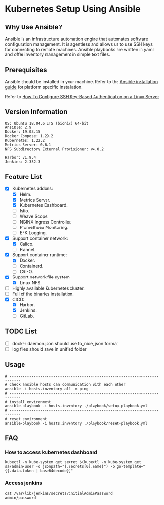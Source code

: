 # Kubernetes Setup Using Ansible

## Why Use Ansible?

Ansible is an infrastructure automation engine that automates software configuration management. It is agentless and
allows us to use SSH keys for connecting to remote machines. Ansible playbooks are written in yaml and offer inventory
management in simple text files.

## Prerequisites

Ansible should be installed in your machine. Refer to
the [Ansible installation guide](https://docs.ansible.com/ansible/latest/installation_guide/intro_installation.html) for
platform specific installation.

Refer
to [How To Configure SSH Key-Based Authentication on a Linux Server](https://www.digitalocean.com/community/tutorials/how-to-configure-ssh-key-based-authentication-on-a-linux-server)

## Version Information

```text
OS: Ubuntu 18.04.6 LTS (bionic) 64-bit
Ansible: 2.9
Docker: 19.03.15
Docker Compose: 1.29.2
Kubernetes: 1.22.2
Metrics Server: 0.6.1
NFS Subdirectory External Provisioner: v4.0.2

Harbor: v1.9.4
Jenkins: 2.332.3
```

## Feature List

- [x] Kubernetes addons:
    - [x] Helm.
    - [x] Metrics Server.
    - [x] Kubernetes Dashboard.
    - [ ] Istio.
    - [ ] Weave Scope.
    - [ ] NGINX Ingress Controller.
    - [ ] Promethues Monitoring.
    - [ ] EFK Logging.
- [x] Support container network:
    - [x] Calico.
    - [ ] Flannel.
- [x] Support container runtime:
    - [x] Docker.
    - [ ] Containerd.
    - [ ] CRI-O.
- [x] Support network file system:
    - [x] Linux NFS.
- [ ] Highly available Kubernetes cluster.
- [ ] Full of the binaries installation.
- [x] CICD:
    - [x] Harbor.
    - [x] Jenkins.
    - [ ] GitLab.   

## TODO List

- [ ] docker daemon.json should use to_nice_json format
- [ ] log files should save in unified folder

## Usage

```shell
# ---------------------------------------------------------------------------
# check ansible hosts can communication with each other 
ansible -i hosts.inventory all -m ping
# ---------------------------------------------------------------------------
# install environment
ansible-playbook -i hosts.inventory ./playbook/setup-playbook.yml
# ---------------------------------------------------------------------------
# reset environment
ansible-playbook -i hosts.inventory ./playbook/reset-playbook.yml
```

## FAQ

### How to access kubernetes dashboard

```shell
kubectl -n kube-system get secret $(kubectl -n kube-system get sa/admin-user -o jsonpath="{.secrets[0].name}") -o go-template="{{.data.token | base64decode}}"
```

### Access jenkins

```shell
cat /var/lib/jenkins/secrets/initialAdminPassword
admin/password
```